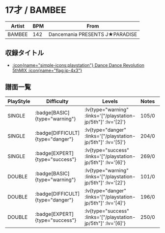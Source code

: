 # 17才 / BAMBEE

|Artist|BPM|From|
|------|---|----|
|BAMBEE|142|Dancemania PRESENTS J★PARADISE|

## 収録タイトル

- [ :icon{name="simple-icons:playstation"} Dance Dance Revolution 5thMIX :icon{name="flag:jp-4x3"} ](/playstation-jp/5th)

## 譜面一覧

|PlayStyle|Difficulty|Levels|Notes|Movie|
|---------|----------|------|-----|-----|
|SINGLE| :badge[BASIC]{type="warning"} | :lv{type="warning" :links='["/playstation-jp/5th"]' :lv='[2]'} |105/0||
|SINGLE| :badge[DIFFICULT]{type="danger"} | :lv{type="danger" :links='["/playstation-jp/5th"]' :lv='[5]'} |204/0||
|SINGLE| :badge[EXPERT]{type="success"} | :lv{type="success" :links='["/playstation-jp/5th"]' :lv='[6]'} |269/0||
|DOUBLE| :badge[BASIC]{type="warning"} | :lv{type="warning" :links='["/playstation-jp/5th"]' :lv='[2]'} |101/0||
|DOUBLE| :badge[DIFFICULT]{type="danger"} | :lv{type="danger" :links='["/playstation-jp/5th"]' :lv='[4]'} |196/0||
|DOUBLE| :badge[EXPERT]{type="success"} | :lv{type="success" :links='["/playstation-jp/5th"]' :lv='[6]'} |250/0||
